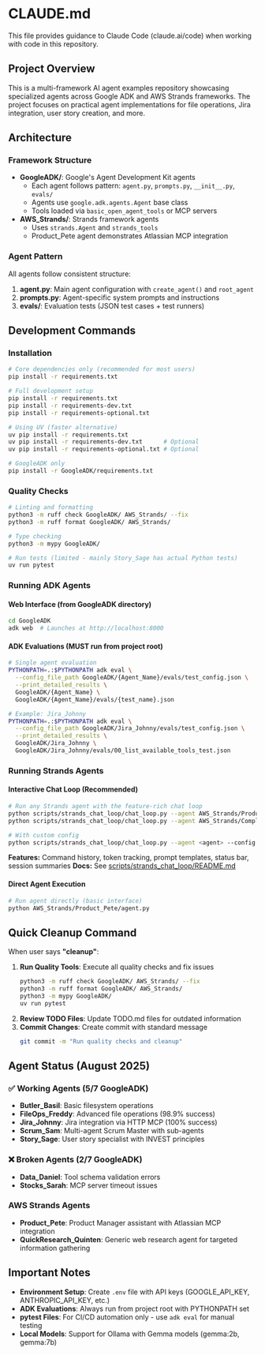 # CLAUDE.md

This file provides guidance to Claude Code (claude.ai/code) when working with code in this repository.

## Project Overview

This is a multi-framework AI agent examples repository showcasing specialized agents across Google ADK and AWS Strands frameworks. The project focuses on practical agent implementations for file operations, Jira integration, user story creation, and more.

## Architecture

### Framework Structure
- **GoogleADK/**: Google's Agent Development Kit agents
  - Each agent follows pattern: `agent.py`, `prompts.py`, `__init__.py`, `evals/`
  - Agents use `google.adk.agents.Agent` base class
  - Tools loaded via `basic_open_agent_tools` or MCP servers
- **AWS_Strands/**: Strands framework agents  
  - Uses `strands.Agent` and `strands_tools`
  - Product_Pete agent demonstrates Atlassian MCP integration

### Agent Pattern
All agents follow consistent structure:
1. **agent.py**: Main agent configuration with `create_agent()` and `root_agent`
2. **prompts.py**: Agent-specific system prompts and instructions
3. **evals/**: Evaluation tests (JSON test cases + test runners)

## Development Commands

### Installation
```bash
# Core dependencies only (recommended for most users)
pip install -r requirements.txt

# Full development setup
pip install -r requirements.txt
pip install -r requirements-dev.txt
pip install -r requirements-optional.txt

# Using UV (faster alternative)
uv pip install -r requirements.txt
uv pip install -r requirements-dev.txt      # Optional
uv pip install -r requirements-optional.txt # Optional

# GoogleADK only
pip install -r GoogleADK/requirements.txt
```

### Quality Checks
```bash
# Linting and formatting
python3 -m ruff check GoogleADK/ AWS_Strands/ --fix
python3 -m ruff format GoogleADK/ AWS_Strands/

# Type checking
python3 -m mypy GoogleADK/

# Run tests (limited - mainly Story_Sage has actual Python tests)
uv run pytest
```

### Running ADK Agents

#### Web Interface (from GoogleADK directory)
```bash
cd GoogleADK
adk web  # Launches at http://localhost:8000
```

#### ADK Evaluations (MUST run from project root)
```bash
# Single agent evaluation
PYTHONPATH=.:$PYTHONPATH adk eval \
  --config_file_path GoogleADK/{Agent_Name}/evals/test_config.json \
  --print_detailed_results \
  GoogleADK/{Agent_Name} \
  GoogleADK/{Agent_Name}/evals/{test_name}.json

# Example: Jira_Johnny
PYTHONPATH=.:$PYTHONPATH adk eval \
  --config_file_path GoogleADK/Jira_Johnny/evals/test_config.json \
  --print_detailed_results \
  GoogleADK/Jira_Johnny \
  GoogleADK/Jira_Johnny/evals/00_list_available_tools_test.json
```

### Running Strands Agents

#### Interactive Chat Loop (Recommended)
```bash
# Run any Strands agent with the feature-rich chat loop
python scripts/strands_chat_loop/chat_loop.py --agent AWS_Strands/Product_Pete/agent.py
python scripts/strands_chat_loop/chat_loop.py --agent AWS_Strands/Complex_Coding_Clara/agent.py

# With custom config
python scripts/strands_chat_loop/chat_loop.py --agent <agent> --config ~/.chatrc-custom
```

**Features:** Command history, token tracking, prompt templates, status bar, session summaries
**Docs:** See [scripts/strands_chat_loop/README.md](scripts/strands_chat_loop/README.md)

#### Direct Agent Execution
```bash
# Run agent directly (basic interface)
python AWS_Strands/Product_Pete/agent.py
```

## Quick Cleanup Command

When user says **"cleanup"**: 
1. **Run Quality Tools**: Execute all quality checks and fix issues
   ```bash
   python3 -m ruff check GoogleADK/ AWS_Strands/ --fix
   python3 -m ruff format GoogleADK/ AWS_Strands/
   python3 -m mypy GoogleADK/
   uv run pytest
   ```
2. **Review TODO Files**: Update TODO.md files for outdated information
3. **Commit Changes**: Create commit with standard message
   ```bash
   git commit -m "Run quality checks and cleanup"
   ```

## Agent Status (August 2025)

### ✅ Working Agents (5/7 GoogleADK)
- **Butler_Basil**: Basic filesystem operations
- **FileOps_Freddy**: Advanced file operations (98.9% success)
- **Jira_Johnny**: Jira integration via HTTP MCP (100% success)
- **Scrum_Sam**: Multi-agent Scrum Master with sub-agents
- **Story_Sage**: User story specialist with INVEST principles

### ❌ Broken Agents (2/7 GoogleADK)
- **Data_Daniel**: Tool schema validation errors
- **Stocks_Sarah**: MCP server timeout issues

### AWS Strands Agents
- **Product_Pete**: Product Manager assistant with Atlassian MCP integration
- **QuickResearch_Quinten**: Generic web research agent for targeted information gathering

## Important Notes

- **Environment Setup**: Create `.env` file with API keys (GOOGLE_API_KEY, ANTHROPIC_API_KEY, etc.)
- **ADK Evaluations**: Always run from project root with PYTHONPATH set
- **pytest Files**: For CI/CD automation only - use `adk eval` for manual testing
- **Local Models**: Support for Ollama with Gemma models (gemma:2b, gemma:7b)